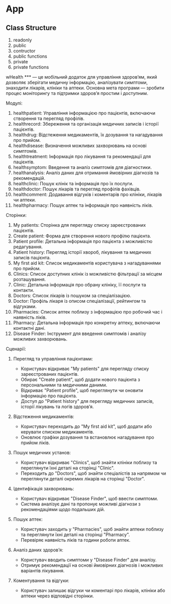 # App

## Class Structure
1) readonly
2) public
3) contructor
4) public functions
5) private
6) private functions


wHealth *** — це мобільний додаток для управління здоров’ям, який дозволяє зберігати медичну інформацію, аналізувати симптоми, знаходити лікарів, клініки та аптеки. Основна мета програми — зробити процес моніторингу та підтримки здоров’я простим і доступним.

Модулі:
1. healthpatient: Управління інформацією про пацієнтів, включаючи створення та перегляд профілів.
2. healthrecord: Збереження та організація медичних записів і історії пацієнтів.
3. healthdrug: Відстеження медикаментів, їх дозування та нагадування про прийом.
4. healthdisease: Визначення можливих захворювань на основі симптомів.
5. healthtreatment: Інформація про лікування та рекомендації для пацієнтів.
6. healthsymptom: Введення та аналіз симптомів для діагностики.
7. healthanalysis: Аналіз даних для отримання ймовірних діагнозів та рекомендацій.
8. healthclinic: Пошук клінік та інформація про їх послуги.
9. healthdoctor: Пошук лікарів та перегляд профілів фахівців.
10. healthcomment: Додавання відгуків і коментарів про клініки, лікарів чи аптеки.
11. healthpharmacy: Пошук аптек та інформація про наявність ліків.

Сторінки:
1. My patients: Сторінка для перегляду списку зареєстрованих пацієнтів.
2. Create patient: Форма для створення нового профілю пацієнта.
3. Patient profile: Детальна інформація про пацієнта з можливістю редагування.
4. Patient history: Перегляд історії хвороб, лікування та медичних записів пацієнта.
5. My first aid kit: Список медикаментів користувача з нагадуваннями про прийом.
6. Clinics: Список доступних клінік із можливістю фільтрації за місцем розташування.
7. Clinic: Детальна інформація про обрану клініку, її послуги та контакти.
8. Doctors: Список лікарів із пошуком за спеціалізацією.
9. Doctor: Профіль лікаря із описом спеціалізації, рейтингом та відгуками.
10. Pharmacies: Список аптек поблизу з інформацією про робочий час і наявність ліків.
11. Pharmacy: Детальна інформація про конкретну аптеку, включаючи контактні дані.
12. Disease Finder: Інструмент для введення симптомів і аналізу можливих захворювань.

Сценарії:
1. Перегляд та управління пацієнтами:
   - Користувач відкриває "My patients" для перегляду списку зареєстрованих пацієнтів.
   - Обирає "Create patient", щоб додати нового пацієнта з персональними та медичними даними.
   - Відкриває "Patient profile", щоб переглянути чи оновити інформацію про пацієнта.
   - Доступ до "Patient history" для перегляду медичних записів, історії лікувань та логів здоров’я.

2. Відстеження медикаментів:
   - Користувач переходить до "My first aid kit", щоб додати або керувати списком медикаментів.
   - Оновлює графіки дозування та встановлює нагадування про прийом ліків.

3. Пошук медичних установ:
   - Користувач відкриває "Clinics", щоб знайти клініки поблизу та переглянути їхні деталі на сторінці "Clinic".
   - Переходить до "Doctors", щоб знайти спеціалістів за напрямом чи переглянути деталі окремих лікарів на сторінці "Doctor".

4. Ідентифікація захворювань:
   - Користувач відкриває "Disease Finder", щоб ввести симптоми.
   - Система аналізує дані та пропонує можливі діагнози з рекомендаціями щодо подальших дій.

5. Пошук аптек:
   - Користувач заходить у "Pharmacies", щоб знайти аптеки поблизу та переглянути їхні деталі на сторінці "Pharmacy".
   - Перевіряє наявність ліків та години роботи аптек.

6. Аналіз даних здоров’я:
   - Користувач вводить симптоми у "Disease Finder" для аналізу.
   - Отримує рекомендації на основі ймовірних діагнозів і можливих варіантів лікування.

7. Коментування та відгуки:
   - Користувач залишає відгуки чи коментарі про лікарів, клініки або аптеки через відповідні сторінки.